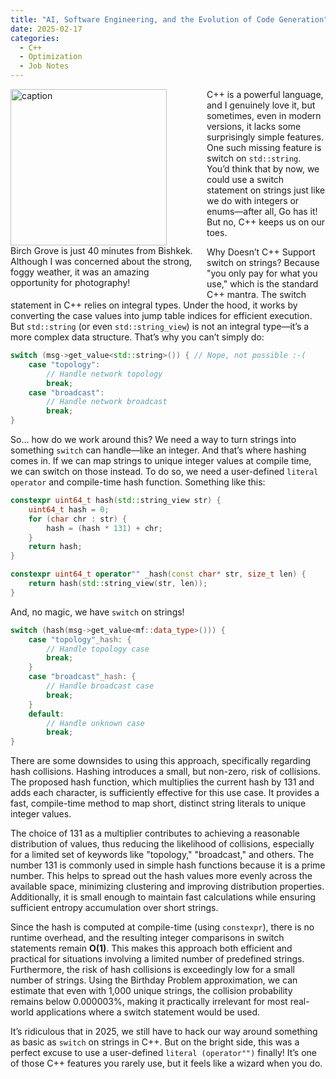 ```yaml
---
title: "AI, Software Engineering, and the Evolution of Code Generation"
date: 2025-02-17
categories:
  - C++
  - Optimization
  - Job Notes
---
```


<figure style="float: left; width: 300px; margin: 0 1em 1em 0;" markdown>
  <a href="https://sysdev.me/img/Birch-Grove.jpeg" target="_blank">
    <img src="https://sysdev.me/img/Birch-Grove.jpeg" alt="caption" width="250">
  </a>
  <figcaption>
    Birch Grove is just 40 minutes from Bishkek. Although I was concerned about the strong, foggy weather, it was an amazing opportunity for photography!
  </figcaption>
</figure>

C++ is a powerful language, and I genuinely love it, but sometimes, even in modern versions, it lacks some surprisingly simple features. One such missing feature is switch on `std::string`. You’d think that by now, we could use a switch statement on strings just like we do with integers or enums—after all, Go has it! But no, C++ keeps us on our toes.

Why Doesn’t C++ Support switch on strings? Because "you only pay for what you use," which is the standard C++ mantra. The switch statement in C++ relies on integral types. Under the hood, it works by converting the case values into jump table indices for efficient execution. But `std::string` (or even `std::string_view`) is not an integral type—it’s a more complex data structure. That’s why you can’t simply do:

```cpp
switch (msg->get_value<std::string>()) { // Nope, not possible :-(
    case "topology":
        // Handle network topology
        break;
    case "broadcast":
        // Handle network broadcast
        break;
}
```
<!-- more -->
So… how do we work around this? We need a way to turn strings into something `switch` can handle—like an integer. And that’s where hashing comes in. If we can map strings to unique integer values at compile time, we can switch on those instead. To do so, we need a user-defined `literal operator` and compile-time hash function. Something like this:

```cpp
constexpr uint64_t hash(std::string_view str) {
    uint64_t hash = 0;
    for (char chr : str) {
        hash = (hash * 131) + chr;
    }
    return hash;
}

constexpr uint64_t operator"" _hash(const char* str, size_t len) {
    return hash(std::string_view(str, len));
}
```

And, no magic, we have `switch` on strings!

```cpp
switch (hash(msg->get_value<mf::data_type>())) {
    case "topology"_hash: {
        // Handle topology case
        break;
    }
    case "broadcast"_hash: {
        // Handle broadcast case
        break;
    }
    default:
        // Handle unknown case
        break;
}
```

There are some downsides to using this approach, specifically regarding hash collisions. Hashing introduces a small, but non-zero, risk of collisions. The proposed hash function, which multiplies the current hash by 131 and adds each character, is sufficiently effective for this use case. It provides a fast, compile-time method to map short, distinct string literals to unique integer values.

The choice of 131 as a multiplier contributes to achieving a reasonable distribution of values, thus reducing the likelihood of collisions, especially for a limited set of keywords like "topology," "broadcast," and others. The number 131 is commonly used in simple hash functions because it is a prime number. This helps to spread out the hash values more evenly across the available space, minimizing clustering and improving distribution properties. Additionally, it is small enough to maintain fast calculations while ensuring sufficient entropy accumulation over short strings.

Since the hash is computed at compile-time (using `constexpr`), there is no runtime overhead, and the resulting integer comparisons in switch statements remain **O(1)**. This makes this approach both efficient and practical for situations involving a limited number of predefined strings. Furthermore, the risk of hash collisions is exceedingly low for a small number of strings. Using the Birthday Problem approximation, we can estimate that even with 1,000 unique strings, the collision probability remains below 0.000003%, making it practically irrelevant for most real-world applications where a switch statement would be used.

It’s ridiculous that in 2025, we still have to hack our way around something as basic as `switch` on strings in C++. But on the bright side, this was a perfect excuse to use a user-defined `literal (operator"")` finally! It’s one of those C++ features you rarely use, but it feels like a wizard when you do.